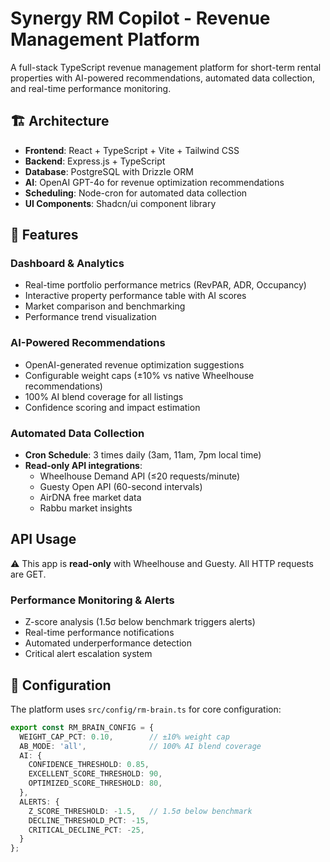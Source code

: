 # Synergy RM Copilot - Revenue Management Platform

A full-stack TypeScript revenue management platform for short-term rental properties with AI-powered recommendations, automated data collection, and real-time performance monitoring.

## 🏗️ Architecture

- **Frontend**: React + TypeScript + Vite + Tailwind CSS
- **Backend**: Express.js + TypeScript
- **Database**: PostgreSQL with Drizzle ORM
- **AI**: OpenAI GPT-4o for revenue optimization recommendations
- **Scheduling**: Node-cron for automated data collection
- **UI Components**: Shadcn/ui component library

## 🚀 Features

### Dashboard & Analytics
- Real-time portfolio performance metrics (RevPAR, ADR, Occupancy)
- Interactive property performance table with AI scores
- Market comparison and benchmarking
- Performance trend visualization

### AI-Powered Recommendations
- OpenAI-generated revenue optimization suggestions
- Configurable weight caps (±10% vs native Wheelhouse recommendations)
- 100% AI blend coverage for all listings
- Confidence scoring and impact estimation

### Automated Data Collection
- **Cron Schedule**: 3 times daily (3am, 11am, 7pm local time)
- **Read-only API integrations**:
  - Wheelhouse Demand API (≤20 requests/minute)
  - Guesty Open API (60-second intervals)
  - AirDNA free market data
  - Rabbu market insights

## API Usage

⚠️ This app is **read‑only** with Wheelhouse and Guesty. All HTTP requests are GET.

### Performance Monitoring & Alerts
- Z-score analysis (1.5σ below benchmark triggers alerts)
- Real-time performance notifications
- Automated underperformance detection
- Critical alert escalation system

## 🔧 Configuration

The platform uses `src/config/rm-brain.ts` for core configuration:

```typescript
export const RM_BRAIN_CONFIG = {
  WEIGHT_CAP_PCT: 0.10,        // ±10% weight cap
  AB_MODE: 'all',              // 100% AI blend coverage
  AI: {
    CONFIDENCE_THRESHOLD: 0.85,
    EXCELLENT_SCORE_THRESHOLD: 90,
    OPTIMIZED_SCORE_THRESHOLD: 80,
  },
  ALERTS: {
    Z_SCORE_THRESHOLD: -1.5,   // 1.5σ below benchmark
    DECLINE_THRESHOLD_PCT: -15,
    CRITICAL_DECLINE_PCT: -25,
  }
};
